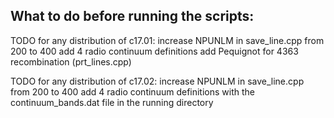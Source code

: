 ## What to do before running the scripts:

TODO for any distribution of c17.01:
    increase NPUNLM in save_line.cpp from 200 to 400
    add 4 radio continuum definitions
    add Pequignot for 4363 recombination (prt_lines.cpp)

TODO for any distribution of c17.02:
    increase NPUNLM in save_line.cpp from 200 to 400
    add 4 radio continuum definitions with the continuum_bands.dat file in the running directory
